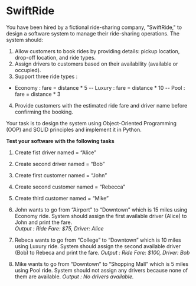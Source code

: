 # SwiftRide
You have been hired by a fictional ride-sharing company, "SwiftRide," to design a software system to manage their ride-sharing operations. The system should:

1. Allow customers to book rides by providing details: pickup location, drop-off location, and ride types.
2. Assign drivers to customers based on their availability (available or occupied).
3. Support three ride types :
 - Economy : fare = distance *  5
-- Luxury : fare = distance * 10
-- Pool : fare = distance * 3
4. Provide customers with the estimated ride fare and driver name before confirming the booking.

Your task is to design the system using Object-Oriented Programming (OOP) and SOLID principles and implement it in Python.

**Test your software with the following tasks**

1. Create fist driver named = “Alice”
2. Create second driver named = “Bob”
 

3. Create first customer named = “John”
4. Create second customer named = “Rebecca”
5. Create third customer named = “Mike”
 

6. John wants to go from “Airport” to “Downtown” which is 15 miles using Economy ride.  System should assign the first available driver (Alice) to John and print the fare.  
*Output : Ride Fare: $75, Driver: Alice*

 

7. Rebeca wants to go from “College” to “Downtown” which is 10 miles using Luxury ride. System should assign the second available driver (Bob) to Rebeca and print the fare.
*Output : Ride Fare: $100, Driver: Bob*  

 

8. Mike wants to go from “Downtown” to “Shopping Mall” which is 5 miles using Pool ride. System should not assign any drivers because none of them are available.
*Output : No drivers available.*
